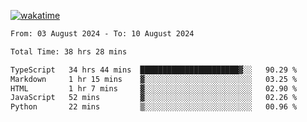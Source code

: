 [![wakatime](https://wakatime.com/badge/user/702d7a0d-6421-40c6-be4d-9b18f6ca91d5.svg)](https://wakatime.com/@702d7a0d-6421-40c6-be4d-9b18f6ca91d5)

<!--START_SECTION:waka-->

```txt
From: 03 August 2024 - To: 10 August 2024

Total Time: 38 hrs 28 mins

TypeScript   34 hrs 44 mins  ██████████████████████▓░░   90.29 %
Markdown     1 hr 15 mins    ▓░░░░░░░░░░░░░░░░░░░░░░░░   03.25 %
HTML         1 hr 7 mins     ▓░░░░░░░░░░░░░░░░░░░░░░░░   02.90 %
JavaScript   52 mins         ▓░░░░░░░░░░░░░░░░░░░░░░░░   02.26 %
Python       22 mins         ▒░░░░░░░░░░░░░░░░░░░░░░░░   00.96 %
```

<!--END_SECTION:waka-->